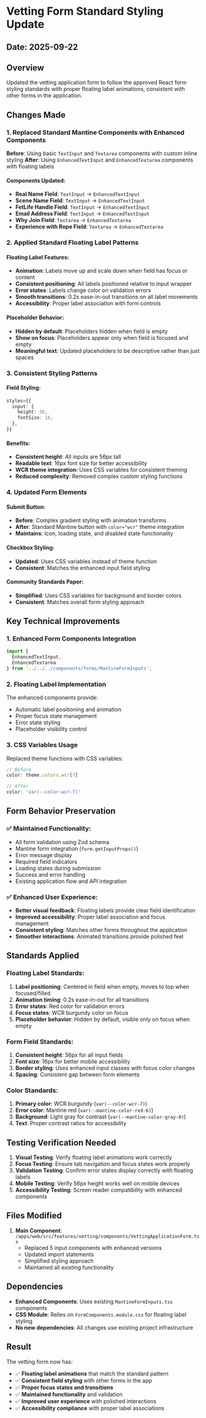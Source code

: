 # Vetting Form Standard Styling Update

## Date: 2025-09-22

## Overview
Updated the vetting application form to follow the approved React form styling standards with proper floating label animations, consistent with other forms in the application.

## Changes Made

### 1. Replaced Standard Mantine Components with Enhanced Components

**Before**: Using basic `TextInput` and `Textarea` components with custom inline styling
**After**: Using `EnhancedTextInput` and `EnhancedTextarea` components with floating labels

#### Components Updated:
- **Real Name Field**: `TextInput` → `EnhancedTextInput`
- **Scene Name Field**: `TextInput` → `EnhancedTextInput`
- **FetLife Handle Field**: `TextInput` → `EnhancedTextInput`
- **Email Address Field**: `TextInput` → `EnhancedTextInput`
- **Why Join Field**: `Textarea` → `EnhancedTextarea`
- **Experience with Rope Field**: `Textarea` → `EnhancedTextarea`

### 2. Applied Standard Floating Label Patterns

#### Floating Label Features:
- **Animation**: Labels move up and scale down when field has focus or content
- **Consistent positioning**: All labels positioned relative to input wrapper
- **Error states**: Labels change color on validation errors
- **Smooth transitions**: 0.2s ease-in-out transitions on all label movements
- **Accessibility**: Proper label association with form controls

#### Placeholder Behavior:
- **Hidden by default**: Placeholders hidden when field is empty
- **Show on focus**: Placeholders appear only when field is focused and empty
- **Meaningful text**: Updated placeholders to be descriptive rather than just spaces

### 3. Consistent Styling Patterns

#### Field Styling:
```typescript
styles={{
  input: {
    height: 56,
    fontSize: 16,
  },
}}
```

#### Benefits:
- **Consistent height**: All inputs are 56px tall
- **Readable text**: 16px font size for better accessibility
- **WCR theme integration**: Uses CSS variables for consistent theming
- **Reduced complexity**: Removed complex custom styling functions

### 4. Updated Form Elements

#### Submit Button:
- **Before**: Complex gradient styling with animation transforms
- **After**: Standard Mantine button with `color="wcr"` theme integration
- **Maintains**: Icon, loading state, and disabled state functionality

#### Checkbox Styling:
- **Updated**: Uses CSS variables instead of theme function
- **Consistent**: Matches the enhanced input field styling

#### Community Standards Paper:
- **Simplified**: Uses CSS variables for background and border colors
- **Consistent**: Matches overall form styling approach

## Key Technical Improvements

### 1. Enhanced Form Components Integration
```typescript
import {
  EnhancedTextInput,
  EnhancedTextarea
} from '../../../components/forms/MantineFormInputs';
```

### 2. Floating Label Implementation
The enhanced components provide:
- Automatic label positioning and animation
- Proper focus state management
- Error state styling
- Placeholder visibility control

### 3. CSS Variables Usage
Replaced theme functions with CSS variables:
```typescript
// Before
color: theme.colors.wcr[7]

// After
color: 'var(--color-wcr-7)'
```

## Form Behavior Preservation

### ✅ Maintained Functionality:
- All form validation using Zod schema
- Mantine form integration (`form.getInputProps()`)
- Error message display
- Required field indicators
- Loading states during submission
- Success and error handling
- Existing application flow and API integration

### ✅ Enhanced User Experience:
- **Better visual feedback**: Floating labels provide clear field identification
- **Improved accessibility**: Proper label association and focus management
- **Consistent styling**: Matches other forms throughout the application
- **Smoother interactions**: Animated transitions provide polished feel

## Standards Applied

### Floating Label Standards:
1. **Label positioning**: Centered in field when empty, moves to top when focused/filled
2. **Animation timing**: 0.2s ease-in-out for all transitions
3. **Error states**: Red color for validation errors
4. **Focus states**: WCR burgundy color on focus
5. **Placeholder behavior**: Hidden by default, visible only on focus when empty

### Form Field Standards:
1. **Consistent height**: 56px for all input fields
2. **Font size**: 16px for better mobile accessibility
3. **Border styling**: Uses enhanced input classes with focus color changes
4. **Spacing**: Consistent gap between form elements

### Color Standards:
1. **Primary color**: WCR burgundy (`var(--color-wcr-7)`)
2. **Error color**: Mantine red (`var(--mantine-color-red-6)`)
3. **Background**: Light gray for contrast (`var(--mantine-color-gray-0)`)
4. **Text**: Proper contrast ratios for accessibility

## Testing Verification Needed

1. **Visual Testing**: Verify floating label animations work correctly
2. **Focus Testing**: Ensure tab navigation and focus states work properly
3. **Validation Testing**: Confirm error states display correctly with floating labels
4. **Mobile Testing**: Verify 56px height works well on mobile devices
5. **Accessibility Testing**: Screen reader compatibility with enhanced components

## Files Modified

1. **Main Component**: `/apps/web/src/features/vetting/components/VettingApplicationForm.tsx`
   - Replaced 5 input components with enhanced versions
   - Updated import statements
   - Simplified styling approach
   - Maintained all existing functionality

## Dependencies

- **Enhanced Components**: Uses existing `MantineFormInputs.tsx` components
- **CSS Module**: Relies on `FormComponents.module.css` for floating label styling
- **No new dependencies**: All changes use existing project infrastructure

## Result

The vetting form now has:
- ✅ **Floating label animations** that match the standard pattern
- ✅ **Consistent field styling** with other forms in the app
- ✅ **Proper focus states and transitions**
- ✅ **Maintained functionality** and validation
- ✅ **Improved user experience** with polished interactions
- ✅ **Accessibility compliance** with proper label associations